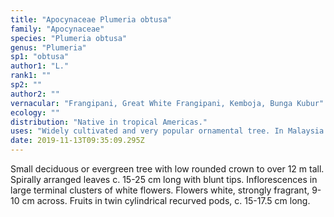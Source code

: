 ```yaml
---
title: "Apocynaceae Plumeria obtusa"
family: "Apocynaceae"
species: "Plumeria obtusa"
genus: "Plumeria"
sp1: "obtusa"
author1: "L."
rank1: ""
sp2: ""
author2: ""
vernacular: "Frangipani, Great White Frangipani, Kemboja, Bunga Kubur"
ecology: ""
distribution: "Native in tropical Americas."
uses: "Widely cultivated and very popular ornamental tree. In Malaysia often planted in Malay cemetery."
date: 2019-11-13T09:35:09.295Z
---
```

Small deciduous or evergreen tree with low rounded crown to over 12 m tall. Spirally arranged leaves c. 15-25 cm long with blunt tips. Inflorescences in large terminal clusters of white flowers. Flowers white, strongly fragrant, 9-10 cm across. Fruits in twin cylindrical recurved pods, c. 15-17.5 cm long.
